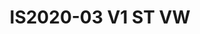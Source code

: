 ---
featured: true
title: IS2020-03 V1 ST VW
tags:
- Island
- Perimeter
width: 20
length: 20
description: 'Stunning showroom space! Guaranteed to stand out at any show. Versatile
  with all needs included: Large signage, visibility, storage, bar/reception and product
  podiums. Part of our Exclusive Collection.</br></br>Includes:<ul><li>All Hardware
  as shown</li><li>New Graphics with your artwork</li><li>Lights</li><li>Counter</li><li>Furniture*
  (as per availability)</li><li>Friendly Expert Project Management</li><li>Video wall
  is not included</li></ul></br>Rent excludes flooring</br>*Own excludes furniture,
  flooring & monitors'
rent: 65990
own: 147900
images:
- url: assets/img/booths/IS2020-03-V1-ST-VW/1.jpg
- url: assets/img/booths/IS2020-03-V1-ST-VW/2.jpg
- url: assets/img/booths/IS2020-03-V1-ST-VW/3.jpg
- url: assets/img/booths/IS2020-03-V1-ST-VW/4.jpg
- url: assets/img/booths/IS2020-03-V1-ST-VW/5.jpg
- url: assets/img/booths/IS2020-03-V1-ST-VW/6.jpg
obj: 521b911486df4cc7906b27fc53a33b8f
---
